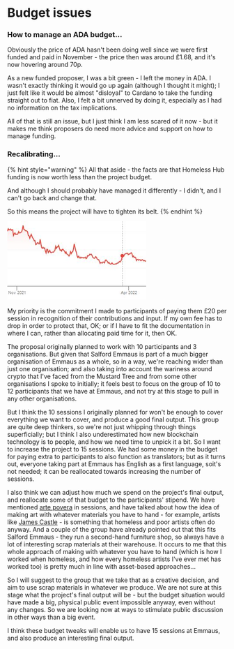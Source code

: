 # Budget issues

### How to manage an ADA budget...

Obviously the price of ADA hasn't been doing well since we were first funded and paid in November - the price then was around £1.68, and it's now hovering around 70p.

As a new funded proposer, I was a bit green - I left the money in ADA. I wasn't exactly thinking it would go up again (although I thought it might); I just felt like it would be almost "disloyal" to Cardano to take the funding straight out to fiat. Also, I felt a bit unnerved by doing it, especially as I had no information on the tax implications.&#x20;

All of that is still an issue, but I just think I am less scared of it now - but it makes me think proposers do need more advice and support on how to manage funding.

### Recalibrating...

{% hint style="warning" %}
All that aside - the facts are that Homeless Hub funding is now worth less than the project budget.

And although I should probably have managed it differently - I didn't, and I can't go back and change that.

So this means the project will have to tighten its belt.
{% endhint %}

![](<../.gitbook/assets/ada price.JPG>)

My priority is the commitment I made to participants of paying them £20 per session in recognition of their contributions and input. If my own fee has to drop in order to protect that, OK; or if I have to fit the documentation in where I can, rather than allocating paid time for it, then OK.

The proposal originally planned to work with 10 participants and 3 organisations. But given that Salford Emmaus is part of a much bigger organisation of Emmaus as a whole, so in a way, we're reaching wider than just one organisation; and also taking into account the wariness around crypto that I've faced from the Mustard Tree and from some other organisations I spoke to initially; it feels best to focus on the group of 10 to 12 participants that we have at Emmaus, and not try at this stage to pull in any other organisations.&#x20;

But I think the 10 sessions I originally planned for won't be enough to cover everything we want to cover, and produce a good final output. This group are quite deep thinkers, so we're not just whipping through things superficially; but I think I also underestimated how new blockchain technology is to people, and how we need time to unpick it a bit. So I want to increase the project to 15 sessions. We had some money in the budget for paying extra to participants to also function as translators; but as it turns out, everyone taking part at Emmaus has English as a first language, soit's not needed; it can be reallocated towards increasing the number of sessions.

I also think we can adjust how much we spend on the project's final output, and reallocate some of that budget to the participants' stipend. We have mentioned [arte povera](https://en.wikipedia.org/wiki/Arte\_Povera) in sessions, and have talked about how the idea of making art with whatever materials you have to hand - for example, artists like [James Castle](https://jamescastle.com/) - is something that homeless and poor artists often do anyway. And a couple of the group have already pointed out that this fits Salford Emmaus - they run a second-hand furniture shop, so always have a lot of interesting scrap materials at their warehouse. It occurs to me that this whole approach of making with whatever you have to hand (which is how I worked when homeless, and how every homeless artists I've ever met has worked too) is pretty much in line with asset-based approaches...

So I will suggest to the group that we take that as a creative decision, and aim to use scrap materials in whatever we produce. We are not sure at this stage what the project's final output will be - but the budget situation would have made a big, physical public event impossible anyway, even without any changes. So we are looking now at ways to stimulate  public discussion in other ways than a big event.

I think these budget tweaks will enable us to have 15 sessions at Emmaus, and also produce an interesting final output.



